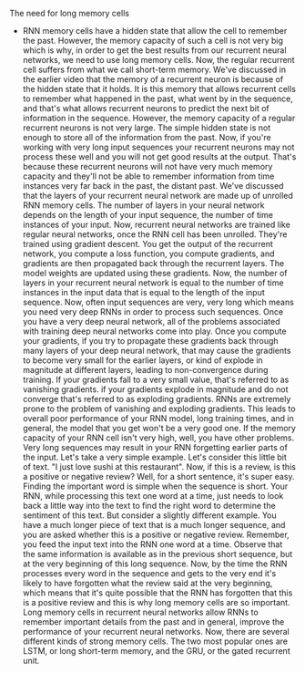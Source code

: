 The need for long memory cells
- RNN memory cells have a hidden state that allow the cell to remember the past. However, the memory capacity of such a cell is not very big which is why, in order to get the best results from our recurrent neural networks, we need to use long memory cells. Now, the regular recurrent cell suffers from what we call short-term memory. We've discussed in the earlier video that the memory of a recurrent neuron is because of the hidden state that it holds. It is this memory that allows recurrent cells to remember what happened in the past, what went by in the sequence, and that's what allows recurrent neurons to predict the next bit of information in the sequence. However, the memory capacity of a regular recurrent neurons is not very large. The simple hidden state is not enough to store all of the information from the past. Now, if you're working with very long input sequences your recurrent neurons may not process these well and you will not get good results at the output. That's because these recurrent neurons will not have very much memory capacity and they'll not be able to remember information from time instances very far back in the past, the distant past. We've discussed that the layers of your recurrent neural network are made up of unrolled RNN memory cells. The number of layers in your neural network depends on the length of your input sequence, the number of time instances of your input. Now, recurrent neural networks are trained like regular neural networks, once the RNN cell has been unrolled. They're trained using gradient descent. You get the output of the recurrent network, you compute a loss function, you compute gradients, and gradients are then propagated back through the recurrent layers. The model weights are updated using these gradients. Now, the number of layers in your recurrent neural network is equal to the number of time instances in the input data that is equal to the length of the input sequence. Now, often input sequences are very, very long which means you need very deep RNNs in order to process such sequences. Once you have a very deep neural network, all of the problems associated with training deep neural networks come into play. Once you compute your gradients, if you try to propagate these gradients back through many layers of your deep neural network, that may cause the gradients to become very small for the earlier layers, or kind of explode in magnitude at different layers, leading to non-convergence during training. If your gradients fall to a very small value, that's referred to as vanishing gradients. if your gradients explode in magnitude and do not converge that's referred to as exploding gradients. RNNs are extremely prone to the problem of vanishing and exploding gradients. This leads to overall poor performance of your RNN model, long training times, and in general, the model that you get won't be a very good one. If the memory capacity of your RNN cell isn't very high, well, you have other problems. Very long sequences may result in your RNN forgetting earlier parts of the input. Let's take a very simple example. Let's consider this little bit of text. "I just love sushi at this restaurant". Now, if this is a review, is this a positive or negative review? Well, for a short sentence, it's super easy. Finding the important word is simple when the sequence is short. Your RNN, while processing this text one word at a time, just needs to look back a little way into the text to find the right word to determine the sentiment of this text. But consider a slightly different example. You have a much longer piece of text that is a much longer sequence, and you are asked whether this is a positive or negative review. Remember, you feed the input text into the RNN one word at a time. Observe that the same information is available as in the previous short sequence, but at the very beginning of this long sequence. Now, by the time the RNN processes every word in the sequence and gets to the very end it's likely to have forgotten what the review said at the very beginning, which means that it's quite possible that the RNN has forgotten that this is a positive review and this is why long memory cells are so important. Long memory cells in recurrent neural networks allow RNNs to remember important details from the past and in general, improve the performance of your recurrent neural networks. Now, there are several different kinds of strong memory cells. The two most popular ones are LSTM, or long short-term memory, and the GRU, or the gated recurrent unit.